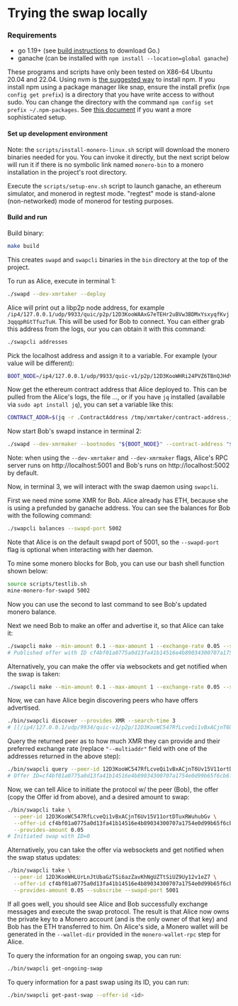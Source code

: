 # Trying the swap locally

### Requirements

- go 1.19+ (see [build instructions](./build.md) to download Go.)
- ganache (can be installed with `npm install --location=global ganache`)

These programs and scripts have only been tested on X86-64 Ubuntu 20.04 and 22.04.
Using nvm is [the suggested way](https://github.com/nvm-sh/nvm#installing-and-updating)
to install npm. If you install npm using a package manager like snap, ensure the install
prefix (`npm config get prefix`) is a directory that you have write access to without sudo.
You can change the directory with the command `npm config set prefix ~/.npm-packages`. See
[this document](https://github.com/sindresorhus/guides/blob/main/npm-global-without-sudo.md)
if you want a more sophisticated setup.

#### Set up development environment

Note: the `scripts/install-monero-linux.sh` script will download the monero binaries needed for you.
You can invoke it directly, but the next script below will run it if there is no symbolic link named
`monero-bin` to a monero installation in the project's root directory.

Execute the `scripts/setup-env.sh` script to launch ganache, an ethereum simulator, and monerod in regtest
mode. "regtest" mode is stand-alone (non-networked) mode of monerod for testing purposes.

#### Build and run

Build binary:
```bash
make build
```

This creates `swapd` and `swapcli` binaries in the `bin` directory at the top of the project.

To run as Alice, execute in terminal 1:
```bash
./swapd --dev-xmrtaker --deploy
```

Alice will print out a libp2p node address, for example
`/ip4/127.0.0.1/udp/9933/quic/p2p/12D3KooWAAxG7eTEHr2uBVw3BDMxYsxyqfKvj3qqqpRGtTfuzTuH`.
This will be used for Bob to connect. You can either grab this address from the
logs, our you can obtain it with this command:
```bash
./swapcli addresses
```
Pick the localhost address and assign it to a variable. For example (your value will be different):
```bash
BOOT_NODE=/ip4/127.0.0.1/udp/9933/quic-v1/p2p/12D3KooWHRi24PVZ6TBnQJHdVyewDRcKFZtYV3qmB4KQo8iMyqik
```
Now get the ethereum contract address that Alice deployed to. This can be pulled from the Alice's logs,
the file ..., or if you have `jq` installed (available via `sudo apt install jq`), you can set a
variable like this:
```bash
CONTRACT_ADDR=$(jq -r .ContractAddress /tmp/xmrtaker/contract-address.json)
```

Now start Bob's swapd instance in terminal 2:
```bash
./swapd --dev-xmrmaker --bootnodes "${BOOT_NODE}" --contract-address "${CONTRACT_ADDR}"
```

Note: when using the `--dev-xmrtaker` and `--dev-xmrmaker` flags, Alice's RPC server runs
on http://localhost:5001 and Bob's runs on http://localhost:5002 by default.

Now, in terminal 3, we will interact with the swap daemon using `swapcli`.

First we need mine some XMR for Bob. Alice already has ETH, because she is using
a prefunded by ganache address. You can see the balances for Bob with the following
command:
```bash
./swapcli balances --swapd-port 5002
```
Note that Alice is on the default swapd port of 5001, so the `--swapd-port` flag is optional
when interacting with her daemon.

To mine some monero blocks for Bob, you can use our bash shell function shown below:
```bash
source scripts/testlib.sh
mine-monero-for-swapd 5002
```
Now you can use the second to last command to see Bob's updated monero balance.

Next we need Bob to make an offer and advertise it, so that Alice can take it:
```bash
./swapcli make --min-amount 0.1 --max-amount 1 --exchange-rate 0.05 --swapd-port 5002
# Published offer with ID cf4bf01a0775a0d13fa41b14516e4b89034300707a1754e0d99b65f6cb6fffb9
```

Alternatively, you can make the offer via websockets and get notified when the swap is taken:
```bash
./swapcli make --min-amount 0.1 --max-amount 1 --exchange-rate 0.05 --swapd-port 5002 --subscribe
```

Now, we can have Alice begin discovering peers who have offers advertised.
```bash
./bin/swapcli discover --provides XMR --search-time 3
# [[/ip4/127.0.0.1/udp/9934/quic-v1/p2p/12D3KooWC547RfLcveQi1vBxACjnT6Uv15V11ortDTuxRWuhubGv /ip4/127.0.0.1/udp/9934/quic-v1/p2p/12D3KooWC547RfLcveQi1vBxACjnT6Uv15V11ortDTuxRWuhubGv]]
```

Query the returned peer as to how much XMR they can provide and their preferred exchange rate (replace `"--multiaddr"` field with one of the addresses returned in the above step):
```bash
./bin/swapcli query --peer-id 12D3KooWC547RfLcveQi1vBxACjnT6Uv15V11ortDTuxRWuhubGv
# Offer ID=cf4bf01a0775a0d13fa41b14516e4b89034300707a1754e0d99b65f6cb6fffb9 Provides=XMR MinimumAmount=0.1 MaximumAmount=1 ExchangeRate=0.05
```

Now, we can tell Alice to initiate the protocol w/ the peer (Bob), the offer (copy the Offer id from above), and a desired amount to swap:
```bash
./bin/swapcli take \
  --peer-id 12D3KooWC547RfLcveQi1vBxACjnT6Uv15V11ortDTuxRWuhubGv \
  --offer-id cf4bf01a0775a0d13fa41b14516e4b89034300707a1754e0d99b65f6cb6fffb9 \
  --provides-amount 0.05
# Initiated swap with ID=0
```

Alternatively, you can take the offer via websockets and get notified when the swap status updates:
```bash
./bin/swapcli take \
  --peer-id 12D3KooWHLUrLnJtUbaGzTSi6azZavKhNgUZTtSiUZ9Uy12v1eZ7 \
  --offer-id cf4bf01a0775a0d13fa41b14516e4b89034300707a1754e0d99b65f6cb6fffb9 \
  --provides-amount 0.05 --subscribe --swapd-port 5001
```

If all goes well, you should see Alice and Bob successfully exchange messages and execute the swap protocol. The result is that Alice now owns the private key to a Monero account (and is the only owner of that key) and Bob has the ETH transferred to him. On Alice's side, a Monero wallet will be generated in the `--wallet-dir` provided in the `monero-wallet-rpc` step for Alice.

To query the information for an ongoing swap, you can run:
```bash
./bin/swapcli get-ongoing-swap
```

To query information for a past swap using its ID, you can run:
```bash
./bin/swapcli get-past-swap --offer-id <id>
```
